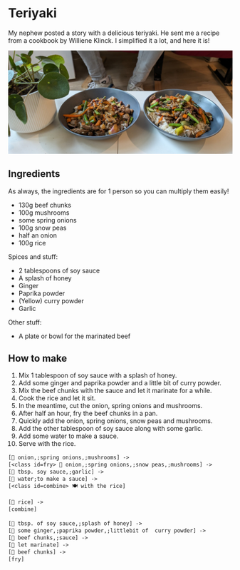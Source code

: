 # Teriyaki

My nephew posted a story with a delicious teriyaki.
He sent me a recipe from a cookbook by Williene Klinck.
I simplified it a lot, and here it is!

![The finished dish](/assets/img/teriyaki_dish.jpg)

## Ingredients

As always, the ingredients are for 1 person so you can multiply them easily!

- 130g beef chunks
- 100g mushrooms
- some spring onions
- 100g snow peas
- half an onion
- 100g rice

Spices and stuff:

- 2 tablespoons of soy sauce
- A splash of honey
- Ginger
- Paprika powder
- (Yellow) curry powder
- Garlic

Other stuff:

- A plate or bowl for the marinated beef

## How to make

1. Mix 1 tablespoon of soy sauce with a splash of honey.
2. Add some ginger and paprika powder and a little bit of curry powder.
3. Mix the beef chunks with the sauce and let it marinate for a while.
4. Cook the rice and let it sit.
5. In the meantime, cut the onion, spring onions and mushrooms.
6. After half an hour, fry the beef chunks in a pan.
7. Quickly add the onion, spring onions, snow peas and mushrooms.
8. Add the other tablespoon of soy sauce along with some garlic.
9. Add some water to make a sauce.
10. Serve with the rice.

```nomnoml
[🔪 onion,;spring onions,;mushrooms] ->
[<class id=fry> 🍳 onion,;spring onions,;snow peas,;mushrooms] ->
[🥣 tbsp. soy sauce,;garlic] ->
[🥣 water;to make a sauce] ->
[<class id=combine> 🍽️ with the rice]

[🥘 rice] ->
[combine]

[🥣 tbsp. of soy sauce,;splash of honey] ->
[🥣 some ginger,;paprika powder,;littlebit of  curry powder] ->
[🥣 beef chunks,;sauce] ->
[🥩 let marinate] ->
[🍳 beef chunks] ->
[fry]
```
